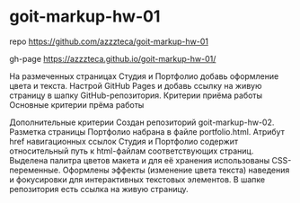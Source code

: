 # goit-markup-hw-01

repo 
https://github.com/azzzteca/goit-markup-hw-01

gh-page
https://azzzteca.github.io/goit-markup-hw-01/






На размеченных страницах Студия и Портфолио добавь оформление цвета и текста.
Настрой GitHub Pages и добавь ссылку на живую страницу в шапку GitHub-репозитория.
Критерии приёма работы
Основные критерии прёма работы

Дополнительные критерии
Создан репозиторий goit-markup-hw-02.
Разметка страницы Портфолио набрана в файле portfolio.html.
Атрибут href навигационных ссылок Студия и Портфолио содержит относительный путь к html-файлам соответствующих страниц.
Выделена палитра цветов макета и для её хранения использованы CSS-переменные.
Оформлены эффекты (изменение цвета текста) наведения и фокусировки для интерактивных текстовых элементов.
В шапке репозитория есть ссылка на живую страницу.